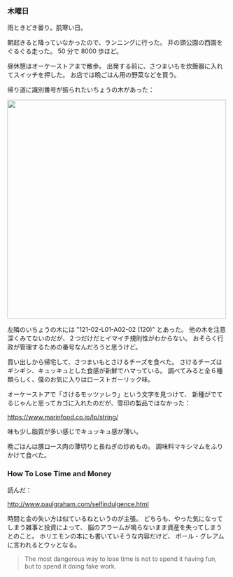 ### 木曜日

雨ときどき曇り。肌寒い日。

朝起きると降っていなかったので、ランニングに行った。
井の頭公園の西園をぐるぐる走った。
50 分で 8000 歩ほど。

昼休憩はオーケーストアまで散歩。
出発する前に、さつまいもを炊飯器に入れてスイッチを押した。
お店では晩ごはん用の野菜などを買う。

帰り道に識別番号が振られたいちょうの木があった：

<img src="https://i.imgur.com/SckZhUp.jpg" width="500">

左隣のいちょうの木には "121-02-L01-A02-02 (120)" とあった。
他の木を注意深くみてないのだが、２つだけだとイマイチ規則性がわからない。
おそらく行政が管理するための番号なんだろうと思うけど。

買い出しから帰宅して、さつまいもとさけるチーズを食べた。
さけるチーズはギシギシ、キュッキュとした食感が新鮮でハマっている。
調べてみると全６種類らしく、僕のお気に入りはローストガーリック味。

オーケーストアで「さけるモッツァレラ」という文字を見つけて、
新種がでてるじゃんと思ってカゴに入れたのだが、雪印の製品ではなかった：

https://www.marinfood.co.jp/lp/string/

味も少し脂質が多い感じでキュッキュ感が薄い。

晩ごはんは豚ロース肉の薄切りと長ねぎの炒めもの。
調味料マキシマムをふりかけて食べた。

### How To Lose Time and Money

読んだ：

http://www.paulgraham.com/selfindulgence.html

時間と金の失い方は似ているねというのが主張。
どちらも、やった気になってしまう雑事と投資によって、
脳のアラームが鳴らないまま資産を失ってしまうとのこと。
ホリエモンの本にも書いていそうな内容だけど、
ポール・グレアムに言われるとウッとなる。

> The most dangerous way to lose time is not to spend it having fun, but to spend it doing fake work. 